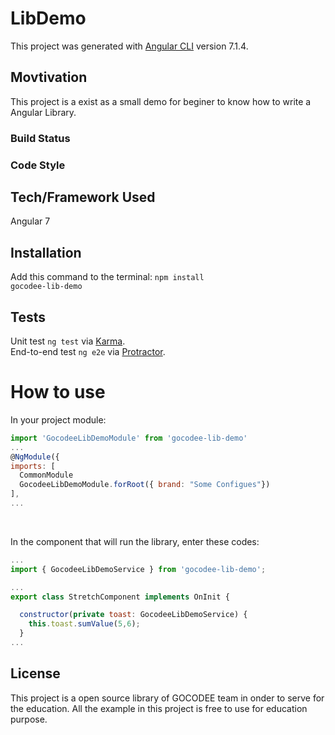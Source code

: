 # LibDemo

This project was generated with [Angular CLI](https://github.com/angular/angular-cli) version 7.1.4.

## Movtivation

This project is a exist as a small demo for beginer to know how to write a Angular Library.

### Build Status

### Code Style

## Tech/Framework Used
Angular 7 

## Installation
Add this command to the terminal:
<code>npm install gocodee-lib-demo</code>

## Tests
Unit test 
<code>ng test</code> via [Karma](https://karma-runner.github.io).<br/>
End-to-end test
<code>ng e2e</code> via [Protractor](http://www.protractortest.org/).
 
# How to use
In your project module:<br/>
  ```javascript
  import 'GocodeeLibDemoModule' from 'gocodee-lib-demo'
  ...
  @NgModule({
  imports: [
    CommonModule
    GocodeeLibDemoModule.forRoot({ brand: "Some Configues"})
  ],
  ...
  ```
<br/>

In the component that will run the library, enter these codes:<br/>

```javascript
...
import { GocodeeLibDemoService } from 'gocodee-lib-demo';

...
export class StretchComponent implements OnInit {

  constructor(private toast: GocodeeLibDemoService) { 
    this.toast.sumValue(5,6);
  }
...
```
## License
This project is a open source library of GOCODEE team in onder to serve for the education. All the example in this project is free to use for education purpose.

